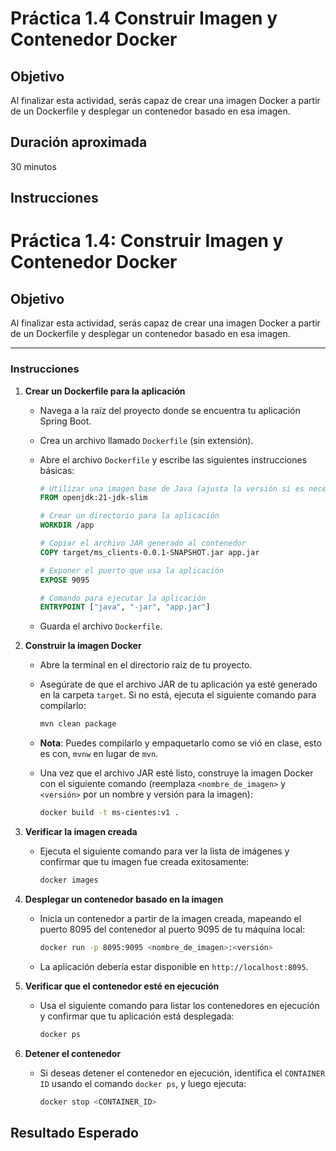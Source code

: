 # Práctica 1.4 Construir Imagen y Contenedor Docker

## Objetivo

Al finalizar esta actividad, serás capaz de crear una imagen Docker a partir de un Dockerfile y desplegar un contenedor basado en esa imagen.

## Duración aproximada

30 minutos

## Instrucciones

# Práctica 1.4: Construir Imagen y Contenedor Docker

## Objetivo

Al finalizar esta actividad, serás capaz de crear una imagen Docker a partir de un Dockerfile y desplegar un contenedor basado en esa imagen.

---

### Instrucciones

1. **Crear un Dockerfile para la aplicación**

   - Navega a la raíz del proyecto donde se encuentra tu aplicación Spring Boot.

   - Crea un archivo llamado `Dockerfile` (sin extensión).
   
   - Abre el archivo `Dockerfile` y escribe las siguientes instrucciones básicas:

     ```dockerfile
     # Utilizar una imagen base de Java (ajusta la versión si es necesario)
     FROM openjdk:21-jdk-slim

     # Crear un directorio para la aplicación
     WORKDIR /app

     # Copiar el archivo JAR generado al contenedor
     COPY target/ms_clients-0.0.1-SNAPSHOT.jar app.jar

     # Exponer el puerto que usa la aplicación
     EXPOSE 9095

     # Comando para ejecutar la aplicación
     ENTRYPOINT ["java", "-jar", "app.jar"]
     ```

   - Guarda el archivo `Dockerfile`.

2. **Construir la imagen Docker**

   - Abre la terminal en el directorio raíz de tu proyecto.

   - Asegúrate de que el archivo JAR de tu aplicación ya esté generado en la carpeta `target`. Si no está, ejecuta el siguiente comando para compilarlo:

     ```bash
     mvn clean package
     ```

    - **Nota**: Puedes compilarlo y empaquetarlo como se vió en clase, esto es con, `mvnw` en lugar de `mvn`.

   - Una vez que el archivo JAR esté listo, construye la imagen Docker con el siguiente comando (reemplaza `<nombre_de_imagen>` y `<versión>` por un nombre y versión para la imagen):

     ```bash
     docker build -t ms-cientes:v1 .
     ```

3. **Verificar la imagen creada**

   - Ejecuta el siguiente comando para ver la lista de imágenes y confirmar que tu imagen fue creada exitosamente:

     ```bash
     docker images
     ```

4. **Desplegar un contenedor basado en la imagen**

   - Inicia un contenedor a partir de la imagen creada, mapeando el puerto 8095 del contenedor al puerto 9095 de tu máquina local:

     ```bash
     docker run -p 8095:9095 <nombre_de_imagen>:<versión>
     ```

   - La aplicación debería estar disponible en `http://localhost:8095`.

5. **Verificar que el contenedor esté en ejecución**

   - Usa el siguiente comando para listar los contenedores en ejecución y confirmar que tu aplicación está desplegada:

     ```bash
     docker ps
     ```

6. **Detener el contenedor**

   - Si deseas detener el contenedor en ejecución, identifica el `CONTAINER ID` usando el comando `docker ps`, y luego ejecuta:

     ```bash
     docker stop <CONTAINER_ID>
     ```


## Resultado Esperado